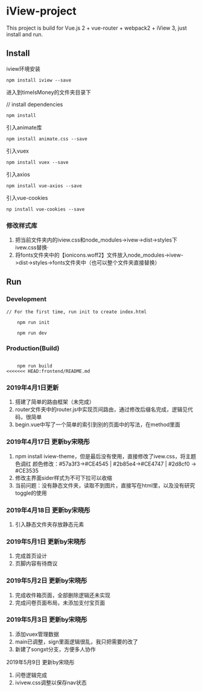 # iView-project

This project is build for Vue.js 2 + vue-router + webpack2 + iView 3, just install and run.

## Install

iview环境安装

	npm install iview --save


进入到timeIsMoney的文件夹目录下

// install dependencies

	npm install

引入animate库

	npm install animate.css --save

引入vuex

	npm install vuex --save

引入axios

	npm install vue-axios --save

引入vue-cookies

	np install vue-cookies --save

### 修改样式库

1. 把当前文件夹内的iview.css和node_modules->ivew->dist->styles下ivew.css替换·
2. 将fonts文件夹中的【ionicons.woff2】文件放入node_modules->ivew->dist->styles->fonts文件夹中（也可以整个文件夹直接替换）


## Run

### Development
```bush
// For the first time, run init to create index.html

	npm run init

	npm run dev
```
### Production(Build)
```bush

	npm run build
<<<<<<< HEAD:frontend/README.md

```
### 2019年4月1日更新
1. 搭建了简单的路由框架（未完成）
2. router文件夹中的router.js中实现页间路由，通过修改后缀名完成，逻辑见代码，很简单
3. begin.vue中写了一个简单的索引到别的页面中的写法，在method里面

### 2019年4月17日 更新by宋晓彤

1. npm install iview-theme，但是最后没有使用，直接修改了ivew.css，将主题色调红
   颜色修改：#57a3f3->#CE4545 | #2b85e4->#CE4747 | #2d8cf0 -> #CE3535
2. 修改主界面sider样式为不可下拉可以收缩
3. 当前问题：没有静态文件夹，读取不到图片，直接写在html里，以及没有研究toggle的使用

### 2019年4月18日 更新by宋晓彤

1. 引入静态文件夹存放静态元素

### 2019年5月1日 更新by宋晓彤

1. 完成首页设计
2. 页脚内容有待商议

### 2019年5月2日 更新by宋晓彤

1. 完成收件箱页面，全部删除逻辑还未实现
2. 完成问卷页面布局，未添加支付宝页面

### 2019年5月3日 更新by宋晓彤

1. 添加vuex管理数据
2. main已调整，sign里面逻辑很乱，我只把需要的改了
3. 新建了songxt分支，方便多人协作

2019年5月9日 更新by宋晓彤

1. 问卷逻辑完成
2. ivivew.css调整以保存nav状态
